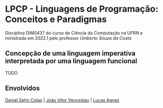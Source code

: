 # LPCP - Linguagens de Programação: Conceitos e Paradigmas
Disciplina DIM0437 do curso de Ciência da Computação na UFRN e ministrada em 2022.1 pelo professor *Umberto Souza da Costa*

## Concepção de uma linguagem imperativa interpretada por uma linguagem funcional

TODO


## Envolvidos

[Daniel Sehn Colao](https://github.com/1DanielSC) | [João Vitor Venceslau](https://github.com/johnvithor) | [Lucas Agnez](https://github.com/LucasAgnez)

